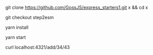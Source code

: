 git clone https://github.com/GossJS/express_starters1.git x && cd x

git checkout step2esm

yarn install

yarn start

curl localhost:4321/add/34/43
